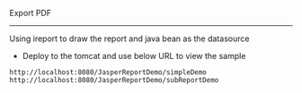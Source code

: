 Export PDF

---
Using ireport to draw the report and java bean as the datasource

- Deploy to the tomcat and use below URL to view the sample
```
http://localhost:8080/JasperReportDemo/simpleDemo
http://localhost:8080/JasperReportDemo/subReportDemo

```